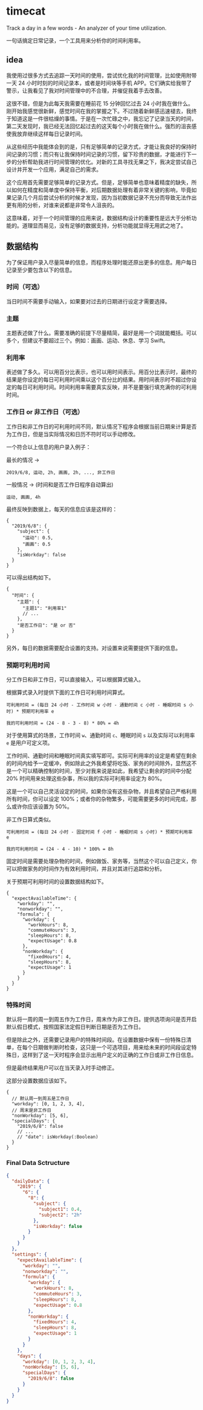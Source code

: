 # timecat

Track a day in a few words - An analyzer of your time utilization.

一句话搞定日常记录，一个工具用来分析你的时间利用率。

## idea

我使用过很多方式去追踪一天时间的使用，尝试优化我的时间管理，比如使用附带一天 24 小时时刻的时间记录本，或者是时间块等手机 APP。它们确实给我带了警示，让我看见了我对时间管理中的不合理，并催促我着手去改善。

这很不错，但是为此每天我需要在睡前花 15 分钟回忆过去 24 小时我在做什么。刚开始我感觉很新鲜，感觉时间在我的掌握之下。不过随着新鲜感迅速褪去，我终于知道这是一件很枯燥的事情。于是在一次忙碌之中，我忘记了记录当天的时间，第二天发现时，我已经无法回忆起过去的这天每个小时我在做什么。强烈的沮丧感使我放弃继续这样每日记录时间。

从这些经历中我能体会到的是，只有足够简单的记录方式，才能让我良好的保持时间记录的习惯；而只有让我保持时间记录的习惯，留下珍贵的数据，才能进行下一步的分析帮助我进行时间管理的优化。对新的工具寻找无果之下，我决定尝试自己设计并开发一个应用，满足自己的需求。

这个应用首先需要足够简单的记录方式。但是，足够简单也意味着精度的缺失，所以如何在精度和简单度中保持平衡，对后期数据处理有着非常关键的影响，毕竟如果记录几个月后尝试分析的时候才发现，因为当初数据记录不充分而导致无法作出更有用的分析，对谁来说都是非常令人沮丧的。

这意味着，对于一个时间管理的应用来说，数据结构设计的重要性是远大于分析功能的。道理显而易见，没有足够的数据支持，分析功能就显得无用武之地了。

## 数据结构

为了保证用户录入尽量简单的信息，而程序处理时能还原出更多的信息。用户每日记录至少要包含以下的信息。

### 时间（可选）

当日时间不需要手动输入，如果要对过去的日期进行设定才需要选择。

### 主题

主题表述做了什么。需要准确的前提下尽量精简，最好是用一个词就能概括。可以多个，但建议不要超过三个。例如：画画、运动、休息、学习 Swift。

### 利用率

表述做了多久。可以用百分比表示，也可以用时间表示。用百分比表示时，最终的结果是你设定的每日可利用时间乘以这个百分比的结果。用时间表示时不超过你设定的每日可利用时间。时间利用率需要真实反映，并不是要强行填充满你的可利用时间。

### 工作日 or 非工作日（可选）

工作日和非工作日的可利用时间不同，默认情况下程序会根据当前日期来计算是否为工作日，但是当实际情况和日历不符时可以手动修改。

一个符合以上信息的用户录入例子：

最长的情况 ->

```
2019/6/8, 运动, 2h, 画画, 2h, ..., 非工作日
```

一般情况 -> (时间和是否工作日程序自动算出)

```
运动, 画画, 4h
```

最终反映到数据上，每天的信息应该是这样的：

```jsonc
{
  "2019/6/8": {
    "subject": {
      "运动": 0.5,
      "画画": 0.5
    },
    "isWorkday": false
  }
}
```

可以得出结构如下。

```jsonc
{
  "时间": {
    "主题": {
      "主题1": "利用率1"
      // ...
    },
    "是否工作日": "是 or 否"
  }
}
```

另外，每日的数据需要配合设置的支持。对设置来说需要提供下面的信息。

### 预期可利用时间

分工作日和非工作日，可以直接输入，可以根据算式输入。

根据算式录入时提供下面的工作日可利用时间算式。

```
可利用时间 = (每日 24 小时 - 工作时间 w 小时 - 通勤时间 c 小时 - 睡眠时间 s 小时) * 预期可利用率 e

我的可利用时间 = (24 - 8 - 3 - 8) * 80% = 4h
```

对于使用算式的场景，工作时间 `w`、通勤时间 `c`、睡眠时间 `s` 以及实际可以利用率 `e` 是用户可定义项。

工作时间、通勤时间和睡眠时间真实填写即可。实际可利用率的设定是希望在剩余的时间内给予一定缓冲，例如除此之外我希望将吃饭、家务的时间除外，显然这不是一个可以精确控制的时间，至少对我来说是如此，我希望让剩余的时间中分配 20% 时间用来处理这些杂事，所以我的实际可利用率设定为 80%。

这是一个可以自己灵活设定的时间，如果你没有这些杂物，并且希望自己严格利用所有时间，你可以设定 100%；或者你的杂物繁多，可能需要更多的时间完成，那么或许你应该设置为 50%。

非工作日算式类似。

```
可利用时间 = (每日 24 小时 - 固定时间 f 小时 - 睡眠时间 s 小时) * 预期可利用率 e

我的可利用时间 = (24 - 4 - 10) * 100% = 8h
```

固定时间是需要处理杂物的时间，例如做饭、家务等，当然这个可以自己定义，你可以把做家务的时间作为有效利用时间，并且对其进行追踪和分析。

关于预期可利用时间的设置数据结构如下。

```jsonc
{
  "expectAvailableTime": {
    "workday": "",
    "nonworkday": "",
    "formula": {
      "workday": {
        "workHours": 8,
        "commuteHours": 3,
        "sleepHours": 8,
        "expectUsage": 0.8
      },
      "nonWorkday": {
        "fixedHours": 4,
        "sleepHours": 8,
        "expectUsage": 1
      }
    }
  }
}
```

### 特殊时间

默认将一周的周一到周五作为工作日，周末作为非工作日。提供选项询问是否开启默认假日模式，按照国家法定假日判断日期是否为工作日。

但是除此之外，还需要记录用户的特殊时间段。在设置数据中保有一份特殊日清单，在每个日期做判断时检查，这只是一个可选项目，用来给未来的时间段设定特殊日，这样到了这一天时程序会显示出用户定义的正确的工作日或非工作日信息。

但是最终结果用户可以在当天录入时手动修正。

这部分设置数据应该如下。

```jsonc
{
  // 默认周一到周五是工作日
  "workday": [0, 1, 2, 3, 4],
  // 周末是非工作日
  "nonWorkday": [5, 6],
  "specialDays": {
    "2019/6/8": false
    // ...
    // "date": isWorkday(:Boolean)
  }
}
```

### Final Data Sctructure

```json
{
  "dailyData": {
    "2019": {
      "6": {
        "8": {
          "subject": {
            "subject1": 0.4,
            "subject2": "2h"
          },
          "isWorkday": false
        }
      }
    }
  },
  "settings": {
    "expectAvailableTime": {
      "workday": "",
      "nonworkday": "",
      "formula": {
        "workday": {
          "workHours": 8,
          "commuteHours": 3,
          "sleepHours": 8,
          "expectUsage": 0.8
        },
        "nonWorkday": {
          "fixedHours": 4,
          "sleepHours": 8,
          "expectUsage": 1
        }
      }
    },
    "days": {
      "workday": [0, 1, 2, 3, 4],
      "nonWorkday": [5, 6],
      "specialDays": {
        "2019/6/8": false
      }
    }
  }
}
```
